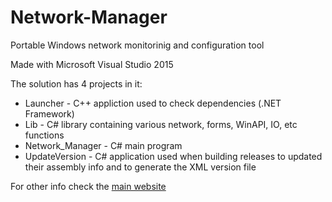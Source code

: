 # Network-Manager
Portable Windows network monitorinig and configuration tool

Made with Microsoft Visual Studio 2015

The solution has 4 projects in it:
- Launcher - C++ appliction used to check dependencies (.NET Framework)
- Lib - C# library containing various network, forms, WinAPI, IO, etc functions
- Network_Manager - C# main program
- UpdateVersion - C# application used when building releases to updated their assembly info and to generate the XML version file

For other info check the [main website](http://www.sortbyte.com/software-programs/networking/network-manager)
